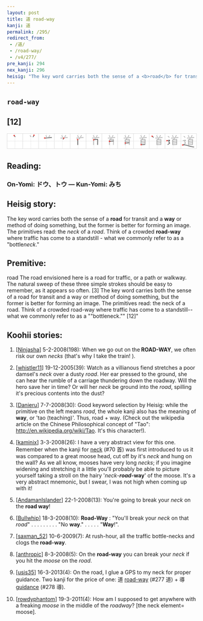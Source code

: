 ```yaml
---
layout: post
title: 道 road-way
kanji: 道
permalink: /295/
redirect_from:
 - /道/
 - /road-way/
 - /v4/277/
pre_kanji: 294
nex_kanji: 296
heisig: "The key word carries both the sense of a <b>road</b> for transit and a <b>way</b> or method of doing something, but the former is better for forming an image. The primitives read: the <i>neck</i> of a <i>road</i>. Think of a crowded <b>road-way</b> where traffic has come to a standstill - what we commonly refer to as a &quot;bottle<i>neck</i>.&quot; road The road envisioned here is a road for traffic, or a path or walkway. The natural sweep of these three simple strokes should be easy to remember, as it appears so often. [3]   The key word carries both the sense of a road for transit and a way or method of doing something, but the former is better for forming an image. The primitives read: the neck of a road. Think of a crowded road-way where traffic has come to a standstill--what we commonly refer to as a ""bottleneck."" [12]""
---
```


## `road-way`

## [12]

<div class="stroke"><img src="../images/E98193.png" /></div>

## Reading:

### On-Yomi: ドウ、トウ &mdash; Kun-Yomi: みち

## Heisig story:

The key word carries both the sense of a <b>road</b> for transit and a <b>way</b> or method of doing something, but the former is better for forming an image. The primitives read: the <i>neck</i> of a <i>road</i>. Think of a crowded <b>road-way</b> where traffic has come to a standstill - what we commonly refer to as a &quot;bottle<i>neck</i>.&quot;

## Premitive:

road The road envisioned here is a road for traffic, or a path or walkway. The natural sweep of these three simple strokes should be easy to remember, as it appears so often. [3]   The key word carries both the sense of a road for transit and a way or method of doing something, but the former is better for forming an image. The primitives read: the neck of a road. Think of a crowded road-way where traffic has come to a standstill--what we commonly refer to as a ""bottleneck."" [12]"

## Koohii stories:

1) [<a href="http://kanji.koohii.com/profile/Ninjasha">Ninjasha</a>] 5-2-2008(198): When we go out on the<strong> ROAD-WAY</strong>, we often risk our own <em>necks</em> (that&#039;s why I take the train! ).

2) [<a href="http://kanji.koohii.com/profile/whistler11">whistler11</a>] 19-12-2005(39): Watch as a villianous fiend stretches a poor damsel&#039;s <em>neck</em> over a dusty <em>road</em>. Her ear pressed to the ground, she can hear the rumble of a carriage thundering down the roadway. Will the hero save her in time? Or will her <em>neck</em> be ground into the <em>road</em>, spilling it&#039;s precious contents into the dust?

3) [<a href="http://kanji.koohii.com/profile/Danieru">Danieru</a>] 7-7-2008(30): Good keyword selection by Heisig: while the primitive on the left means <em>road</em>, the whole kanji also has the meaning of <strong>way</strong>, or &#039;tao (teaching)&#039;. Thus, road + way. (Check out the wikipedia article on the Chinese Philosophical concept of &quot;Tao&quot;: <a href="http://en.wikipedia.org/wiki/Tao">http://en.wikipedia.org/wiki/Tao</a>. It&#039;s this character!).

4) [<a href="http://kanji.koohii.com/profile/kaminix">kaminix</a>] 3-3-2008(26): I have a very abstract view for this one. Remember when the kanji for <a href="../v4/70">neck</a> (#70 首) was first introduced to us it was compared to a great moose head, cut off by it&#039;s <em>neck</em> and hung on the wall? As we all know, mooses have very long <em>necks</em>; if you imagine widening and stretching it a little you&#039;ll probably be able to picture yourself taking a stroll on the hairy &#039;<em>neck</em>-<strong><em>road</em>-way</strong>&#039; of the moose. It&#039;s a very abstract mnemonic, but I swear, I was not high when coming up with it!

5) [<a href="http://kanji.koohii.com/profile/AndamanIslander">AndamanIslander</a>] 22-1-2008(13): You&#039;re going to break your <em>neck</em> on the <strong>road way</strong>!

6) [<a href="http://kanji.koohii.com/profile/Bullwhip">Bullwhip</a>] 18-3-2008(10): <strong>Road-Way</strong> : &quot;You&#039;ll break your <em>neck</em> on that <em>road</em>&quot; . . . . . . . . . &quot;No <strong>way</strong>.&quot; . . . . . &quot;<strong>Way</strong>!&quot;.

7) [<a href="http://kanji.koohii.com/profile/saxman_52">saxman_52</a>] 10-6-2009(7): At rush-hour, all the traffic bottle-necks and clogs the<strong> road-way</strong>.

8) [<a href="http://kanji.koohii.com/profile/anthropic">anthropic</a>] 8-3-2008(5): On the <strong>road-way</strong> you can break your <em>neck</em> if you hit the <em>moose</em> on the <em>road</em>.

9) [<a href="http://kanji.koohii.com/profile/usis35">usis35</a>] 16-3-2013(4): On the road, I glue a GPS to my neck for proper guidance. Two kanji for the price of one: 道 <a href="../v4/277">road-way</a> (#277 道) + 導 <a href="../v4/278">guidance</a> (#278 導).

10) [<a href="http://kanji.koohii.com/profile/rowdyphantom">rowdyphantom</a>] 19-3-2011(4): How am I supposed to get anywhere with a freaking <em>moose</em> in the middle of the <em>roadway</em>? [the neck element= moose].
